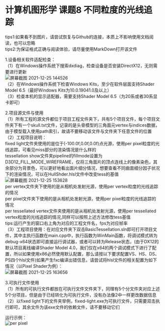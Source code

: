 # 计算机图形学 课题8 不同粒度的光线追踪

tips1:如果看不到图片，请尝试恢复与Github的连接，本质上不影响使用文档阅读，也可以忽略  
tips2:为保证格式正确与阅读体验，请尽量使用MarkDown打开该文件

1.设备相关软件适配检查：  
  （1）在Windows操作系统下搜索dxdiag，检查设备是否安装DirectX12，无则需要进行更新  
![屏幕截图 2021-12-25 144526](https://user-images.githubusercontent.com/66478971/147379267-0e825565-d524-4b3c-be9a-9ce76c7d6ba2.png)  
  （2）在Windows操作系统下检查Windows Kits，至少在软件层面支持Shader Model 6.5（最好Windows Kits为10.0.19041.0及以上）  
  （3）检查本机的显示适配器，需要支持Shader Model 6.5（为20系或者30系显卡即可）  
  
2.项目源文件与使用  
  （1）所有工程的源文件都位于项目工程文件夹下，共有5个项目文件，每个项目文件夹下有一个skull.txt文件，记录的是头骨模型的三角面元vertex与indices数据，由于模型载入使用path索引，故请不要移动该文件与文件夹下任意文件的位置  
  （2）工程项目说明：  
      fixed light文件夹使用的是位于(-100.0f,0.0f,0.0f)点光源，使用per pixel粒度的光线追踪，可看见miss部分的渲染情况是什么样的  
      tessellation show文件夹pipeline的fillmode设置为D3D12_FILL_MODE_WIREFRAME，仅将三角面片的顶点连线上的像素染色，其余部分为背景色，可以更好地看出面片细分情况，想要查看不同曲面细分因子状况下的渲染情况，可以在HullShder.hlsl文件中改变tess的基值  
![屏幕截图 2021-12-25 153628](https://user-images.githubusercontent.com/66478971/147380174-534cdc67-8c4a-41f5-a4e5-5026718a1c58.png)  
      per vertex文件夹下使用的是从相机处发射光源，使用per vertex粒度的光线追踪的情况  
      per pixel文件夹下使用的是从相机处发射光源，使用per pixel粒度的光线追踪的情况  
      per tessellated vertex文件夹使用的是从相机处发射光源，使用per tessellated vertex粒度的光线追踪的情况,同样可以按照上述方法修改tess基值  
tips:运行产生的窗口右上角为对应的工程文件名，fps为对应帧率  
  （3）工程项目使用：在对应文件夹下双击BasicTessellation.sln即可打开项目文件，其中主执行函数在main.cpp中，执行函数为WinMain函数，将调试模式转为debug-x64状态即可直接运行调试器，或者可以转为Release状态，(由于DX12的默认项目离线编译Shader Model 4.0，我们仅在x64的两个调试模式下进行了配置，所以如果使用x86必然使用默认配置，那么请按以下要求配置VS、HS、DS、PS四个hlsl文件)如果产生fxc编译出错信息，请尝试将hlsl文件的相关配置为如下情况（以Pixel Shader为例）：  
![屏幕截图 2021-12-25 163656](https://user-images.githubusercontent.com/66478971/147381071-6dffc216-0644-4516-83d9-d2d1fa41c3f4.png)  
  
3.可执行文件使用  
  （1）所有的可执行文件都放在可执行文件文件夹下，同理有5个分文件夹对应上述5个分项目，但是由于已经转化为可执行文件，没有办法像2中一样更改数据信息  
  （2）以fixed light下的文件夹举例，fixed-light.exe为可执行文件，只需要双击执行即可，其余文件为该exe文件的依赖文件，请不要移动它们  
  
运行示例：  
![per pixel](https://user-images.githubusercontent.com/66478971/147383755-1159c1fb-a75b-4633-b7de-0d06f4b27188.png)  
